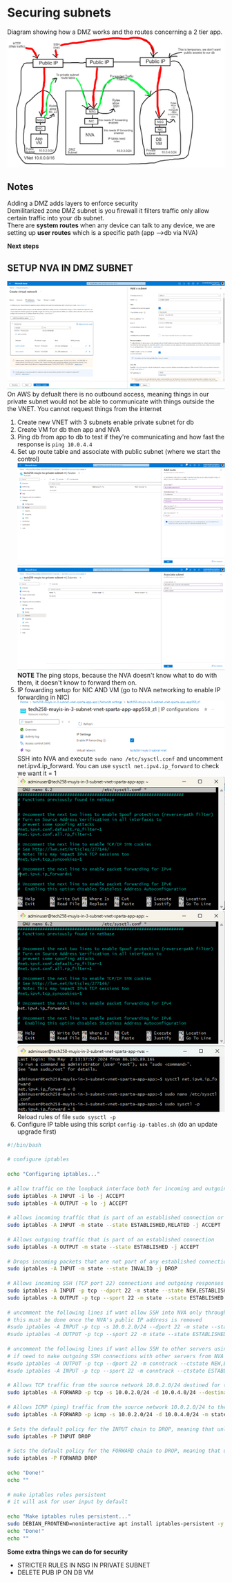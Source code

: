 # Securing subnets
Diagram showing how a DMZ works and the routes concerning a 2 tier app.
![alt text](images/image.png)
## Notes
Adding a DMZ adds layers to enforce security<br>
Demilitarized zone DMZ subnet is you firewall it filters traffic only allow certain traffic into your db subnet.<br>
There are **system routes** when any device can talk to any device, we are setting up **user routes** which is a specific path (app -->db via NVA) <br>

**Next steps**
## SETUP NVA IN DMZ SUBNET 
![alt text](images/image1.png)
On AWS by defualt there is no outbound access, meaning things in our private subnet would not be able to communicate with things outside the the VNET. You cannot request things from the internet
1. Create new VNET with 3 subnets enable private subnet for db
2. Create VM for db then app and NVA 
3. Ping db from app to db to test if they're communicating and how fast the response is `ping 10.0.4.4`
4. Set up route table and associate with public subnet (where we start the control)
![alt text](images/image2.png)
![alt text](images/image3.png)<br>
**NOTE** The ping stops, because the NVA doesn't know what to do with them, it doesn't know to forward them on.
5. IP fowarding setup for NIC AND VM (go to NVA networking to enable IP forwarding in NIC)
![alt text](images/image4.png)
SSH into NVA and execute `sudo nano /etc/sysctl.conf` and uncomment net.ipv4.ip_forward. You can use `sysctl net.ipv4.ip_forward` to check we want it = 1<br>
![alt text](images/image6.png)
![alt text](images/image5.png)
![alt text](images/image7.png)<br>
Reload rules of file `sudo sysctl -p`
6. Configure IP table using this script `config-ip-tables.sh` (do an update upgrade first)
```bash
#!/bin/bash
 
# configure iptables
 
echo "Configuring iptables..."
 
# allow traffic on the loopback interface both for incoming and outgoing traffic
sudo iptables -A INPUT -i lo -j ACCEPT
sudo iptables -A OUTPUT -o lo -j ACCEPT
 
# allows incoming traffic that is part of an established connection or related to an established connection
sudo iptables -A INPUT -m state --state ESTABLISHED,RELATED -j ACCEPT
 
# Allows outgoing traffic that is part of an established connection
sudo iptables -A OUTPUT -m state --state ESTABLISHED -j ACCEPT
 
# Drops incoming packets that are not part of any established connection
sudo iptables -A INPUT -m state --state INVALID -j DROP
 
# Allows incoming SSH (TCP port 22) connections and outgoing responses to those connections.
sudo iptables -A INPUT -p tcp --dport 22 -m state --state NEW,ESTABLISHED -j ACCEPT
sudo iptables -A OUTPUT -p tcp --sport 22 -m state --state ESTABLISHED -j ACCEPT
 
# uncomment the following lines if want allow SSH into NVA only through the public subnet (app VM as a jumpbox)
# this must be done once the NVA's public IP address is removed
#sudo iptables -A INPUT -p tcp -s 10.0.2.0/24 --dport 22 -m state --state NEW,ESTABLISHED -j ACCEPT
#sudo iptables -A OUTPUT -p tcp --sport 22 -m state --state ESTABLISHED -j ACCEPT
 
# uncomment the following lines if want allow SSH to other servers using the NVA as a jumpbox
# if need to make outgoing SSH connections with other servers from NVA
#sudo iptables -A OUTPUT -p tcp --dport 22 -m conntrack --ctstate NEW,ESTABLISHED -j ACCEPT
#sudo iptables -A INPUT -p tcp --sport 22 -m conntrack --ctstate ESTABLISHED -j ACCEPT
 
# Allows TCP traffic from the source network 10.0.2.0/24 destined for the destination network 10.0.4.0/24 on port 27017 (presumably MongoDB) to pass through the firewall.
sudo iptables -A FORWARD -p tcp -s 10.0.2.0/24 -d 10.0.4.0/24 --destination-port 27017 -m tcp -j ACCEPT
 
# Allows ICMP (ping) traffic from the source network 10.0.2.0/24 to the destination network 10.0.4.0/24, both for new requests and for established connections (replies).
sudo iptables -A FORWARD -p icmp -s 10.0.2.0/24 -d 10.0.4.0/24 -m state --state NEW,ESTABLISHED -j ACCEPT
 
# Sets the default policy for the INPUT chain to DROP, meaning that unless explicitly allowed by rules above this command, all incoming traffic will be dropped.
sudo iptables -P INPUT DROP
 
# Sets the default policy for the FORWARD chain to DROP, meaning that unless explicitly allowed by rules above this command, all forwarded traffic will be dropped.
sudo iptables -P FORWARD DROP
 
echo "Done!"
echo ""
 
# make iptables rules persistent
# it will ask for user input by default
 
echo "Make iptables rules persistent..."
sudo DEBIAN_FRONTEND=noninteractive apt install iptables-persistent -y
echo "Done!"
echo ""
```






**Some extra things we can do for security**
- STRICTER RULES IN NSG IN PRIVATE SUBNET
- DELETE PUB IP ON DB VM